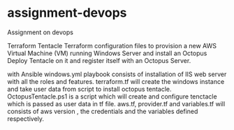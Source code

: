 # assignment-devops
Assignment on devops 

Terraform Tentacle
Terraform configuration files to provision a new AWS Virtual Machine (VM) running Windows Server and install an Octopus Deploy Tentacle on it and register itself with an Octopus Server.

with Ansible windows.yml playbook consists of installation of IIS web server with all the roles and features.
terraform.tf will create the windows instance and take user data from script to install octopus tentacle.
OctopusTentacle.ps1 is a script which will create and configure tenctacle which is passed as user data in tf file.
aws.tf, provider.tf and variables.tf will consists of aws version , the credentials and the variables defined respectively.

